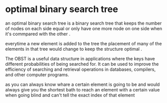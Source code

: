 # optimal binary search tree

an optimal binary search tree is a binary search tree that keeps the number of nodes on each side equal or only have one more node on one side when it's commpared with the other .

everytime a new element is added to the tree the placement of many of the elements in that tree would change to keep the structure optimal .

The OBST is a useful data structure in applications where the keys have different probabilities of being searched for. It can be used to improve the efficiency of searching and retrieval operations in databases, compilers, and other computer programs.

as you can always know whare a certain element is going to be and would always give you the shortest bath to reach an element with a certain value when going blind and can't tell the exact index of that element 